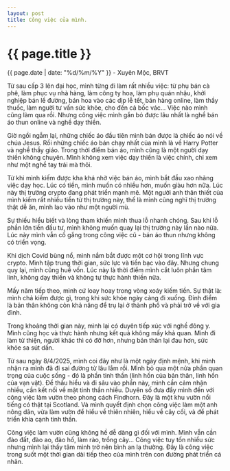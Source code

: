 ```yaml
---
layout: post
title: Công việc của mình.
---
```


{{ page.title }}
================
<p class="meta">{{ page.date | date: "%d/%m/%Y" }} - Xuyên Mộc, BRVT</p>

Từ sau cấp 3 lên đại học, mình từng đi làm rất nhiều việc: từ phụ bán cà phê, làm phục vụ nhà hàng, làm công ty hoa, làm phụ quán nhậu, khởi nghiệp bán lề đường, bán hoa vào các dịp lễ tết, bán hàng online, làm thầy thuốc, làm người tư vấn sức khỏe, cho đến cả bốc vác... Việc nào mình cũng làm qua rồi. Nhưng công việc mình gắn bó được lâu nhất là nghề bán áo thun online và nghề dạy thiền. 

Giờ ngồi ngẫm lại, những chiếc áo đầu tiên mình bán được là chiếc áo nói về chúa Jesus. Rồi những chiếc áo bán chạy nhất của mình là về Harry Potter và nghề thầy giáo. Trong thời điểm bán áo, mình cũng là một người dạy thiền không chuyên. Mình không xem việc dạy thiền là việc chính, chỉ xem như một nghề tay trái mà thôi. 

Từ khi mình kiếm được kha khá nhờ việc bán áo, mình bắt đầu xao nhãng việc dạy học. Lúc có tiền, mình muốn có nhiều hơn, muốn giàu hơn nữa. Lúc này thị trường crypto đang phát triển mạnh mẽ. Một người anh thân thiết của mình kiếm rất nhiều tiền từ thị trường này, thế là mình cũng nghĩ thị trường thật dễ ăn, mình lao vào như một người mù. 

Sự thiếu hiểu biết và lòng tham khiến mình thua lỗ nhanh chóng. Sau khi lỗ phần lớn tiền đầu tư, mình không muốn quay lại thị trường này lần nào nữa. Lúc này mình vẫn cố gắng trong công việc cũ - bán áo thun nhưng không có triển vọng.

Khi dịch Covid bùng nổ, mình nắm bắt được một cơ hội trong lĩnh vực crypto. Mình tập trung thời gian, sức lực và tiền bạc vào đây. Nhưng chung quy lại, mình cũng huề vốn. Lúc này là thời điểm mình cắt luôn phần tâm linh, không dạy thiền và không tự thực hành thiền nữa.

Mấy năm tiếp theo, mình cứ loay hoay trong vòng xoáy kiếm tiền. Sự thật là: mình chả kiếm được gì, trong khi sức khỏe ngày càng đi xuống. Đỉnh điểm là bản thân không còn khả năng để trụ lại ở thành phố và phải trở về với gia đình. 

Trong khoảng thời gian này, mình lại có duyên tiếp xúc với nghề đông y. Mình cũng học và thực hành nhưng kết quả không mấy khả quan. Mình đi làm từ thiện, người khác thì có đỡ hơn, nhưng bản thân lại đau hơn, sức khỏe sa sút dần.

Từ sau ngày 8/4/2025, mình coi đây như là một ngày định mệnh, khi mình nhận ra mình đã đi sai đường từ lâu lắm rồi. Mình bỏ qua một nửa phần quan trọng của cuộc sống - đó là phần tinh thần (linh hồn của bản thân, linh hồn của vạn vật). Để thấu hiểu và đi sâu vào phần này, mình cần cảm nhận nhiều, cần kết nối về mặt tinh thần nhiều. Duyên số đưa đẩy mình đến với công việc làm vườn theo phong cách Findhorn. Đây là một khu vườn nổi tiếng có thật tại Scotland. Và mình quyết định chọn công việc làm một anh nông dân, vừa làm vườn để hiểu về thiên nhiên, hiểu về cây cối, và để phát triển khía cạnh tinh thần. 

Công việc làm vườn cũng không hề dễ dàng gì đối với mình. Mình vẫn cần đào đất, đào ao, đào hố, làm rào, trồng cây... Công việc tuy tốn nhiều sức nhưng mình lại thấy tâm mình trở nên bình an lạ thường. Đây là công việc trong suốt một thời gian dài tiếp theo của mình trên con đường phát triển cá nhân. 
